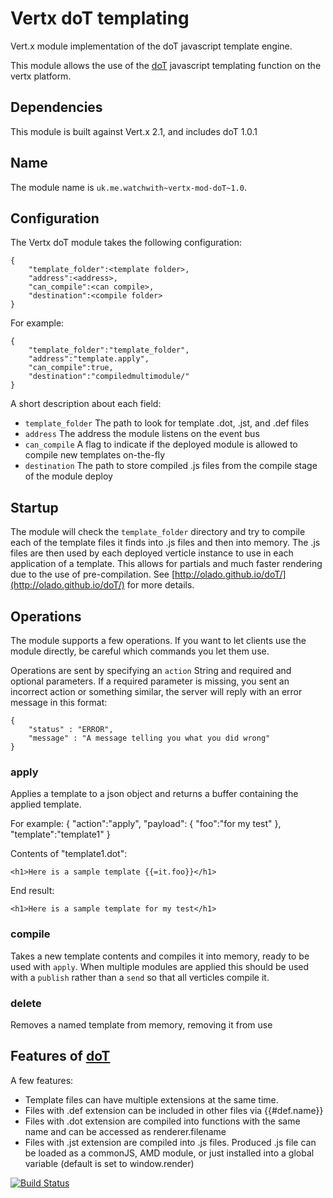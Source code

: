 Vertx doT templating
=============

Vert.x module implementation of the doT javascript template engine.

This module allows the use of the [doT](https://github.com/olado/doT/) javascript templating function on the vertx platform.

## Dependencies

This module is built against Vert.x 2.1, and includes doT 1.0.1

## Name

The module name is `uk.me.watchwith~vertx-mod-doT~1.0`.

## Configuration

The Vertx doT module takes the following configuration:

	{
		"template_folder":<template folder>,
		"address":<address>,
		"can_compile":<can compile>,
		"destination":<compile folder>
	}
	
For example:

	{
		"template_folder":"template_folder",
		"address":"template.apply",
		"can_compile":true,
		"destination":"compiledmultimodule/"
	}
	
A short description about each field:
* `template_folder` The path to look for template .dot, .jst, and .def files
* `address` The address the module listens on the event bus
* `can_compile` A flag to indicate if the deployed module is allowed to compile new templates on-the-fly
* `destination` The path to store compiled .js files from the compile stage of the module deploy
	
## Startup

The module will check the `template_folder` directory and try to compile each of the template files it finds into .js files and then into memory. The .js files are then used by each deployed verticle instance to use in each application of a template. This allows for partials and much faster rendering due to the use of pre-compilation. See [http://olado.github.io/doT/](http://olado.github.io/doT/) for more details. 

## Operations

The module supports a few operations. If you want to let clients use the module directly, be careful which commands you let them use.

Operations are sent by specifying an `action` String and required and optional parameters. If a required parameter is missing, you sent an incorrect action or something similar, the server will reply with an error message in this format:

    {
        "status" : "ERROR",        
        "message" : "A message telling you what you did wrong"
    }
    
### apply

Applies a template to a json object and returns a buffer containing the applied template.

For example:
	{
		"action":"apply",
		"payload": {
			"foo":"for my test"
			},
		"template":"template1"
	}     

Contents of "template1.dot":

	<h1>Here is a sample template {{=it.foo}}</h1>

End result:

	<h1>Here is a sample template for my test</h1>

### compile

Takes a new template contents and compiles it into memory, ready to be used with `apply`. When multiple modules are applied this should be used with a `publish` rather than a `send` so that all verticles compile it.

### delete

Removes a named template from memory, removing it from use

## Features of [doT](https://github.com/olado/doT/)

A few features:

* Template files can have multiple extensions at the same time.
* Files with .def extension can be included in other files via {{#def.name}}
* Files with .dot extension are compiled into functions with the same name and can be accessed as renderer.filename
* Files with .jst extension are compiled into .js files. Produced .js file can be loaded as a commonJS, AMD module, or just installed into a global variable (default is set to window.render)

    	
[![Build Status](https://travis-ci.org/chrismorgan/vertx-mod-doT.svg?branch=master)](https://travis-ci.org/chrismorgan/vertx-mod-doT)